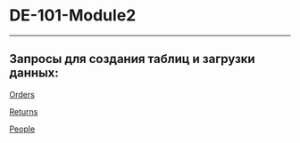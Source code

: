 # DE-101-Module2
______
## Запросы для создания таблиц и загрузки данных:

[Orders](https://github.com/shmelevss/Data-Learn-Homework/blob/main/DE-101/Module2/orders.sql)

[Returns](https://github.com/shmelevss/Data-Learn-Homework/blob/main/DE-101/Module2/returns.sql)

[People](https://github.com/shmelevss/Data-Learn-Homework/blob/main/DE-101/Module2/people.sql)



